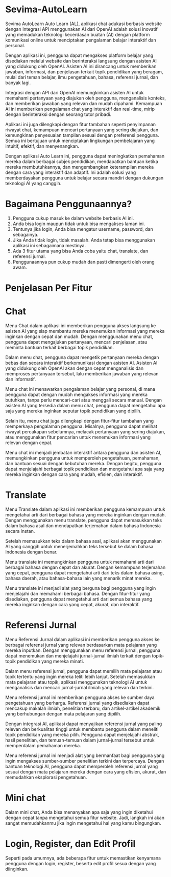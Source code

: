 # Sevima-AutoLearn
Sevima AutoLearn
Auto Learn (AL), aplikasi chat adukasi berbasis website dengan Integrasi API menggunakan AI dari OpenAI adalah solusi inovatif yang memadukan teknologi kecerdasan buatan (AI) dengan platform komunikasi online untuk menciptakan pengalaman belajar interaktif dan personal.

Dengan aplikasi ini, pengguna dapat mengakses platform belajar yang disediakan melalui website dan berinteraksi langsung dengan asisten AI yang didukung oleh OpenAI. Asisten AI ini dirancang untuk memberikan jawaban, informasi, dan penjelasan terkait topik pendidikan yang beragam, mulai dari teman belajar, ilmu pengetahuan, bahasa, referensi jurnal, dan banyak lagi.

Integrasi dengan API dari OpenAI memungkinkan asisten AI untuk memahami pertanyaan yang diajukan oleh pengguna, menganalisis konteks, dan memberikan jawaban yang relevan dan mudah dipahami. Kemampuan AI ini memberikan pengalaman chat yang interaktif dan real-time, mirip dengan berinteraksi dengan seorang tutor pribadi.

Aplikasi ini juga dilengkapi dengan fitur tambahan seperti penyimpanan riwayat chat, kemampuan mencari pertanyaan yang sering diajukan, dan kemungkinan penyesuaian tampilan sesuai dengan preferensi pengguna. Semua ini bertujuan untuk menciptakan lingkungan pembelajaran yang intuitif, efektif, dan menyenangkan.

Dengan aplikasi Auto Learn ini, pengguna dapat meningkatkan pemahaman mereka dalam berbagai subjek pendidikan, mendapatkan bantuan ketika mereka membutuhkannya, dan mengembangkan keterampilan mereka dengan cara yang interaktif dan adaptif. Ini adalah solusi yang memberdayakan pengguna untuk belajar secara mandiri dengan dukungan teknologi AI yang canggih.

# Bagaimana Penggunaannya?
1. Pengguna cukup masuk ke dalam website berbasis AI ini.
2. Anda bisa login maupun tidak untuk bisa mengakses laman ini.
3. Tentunya jika login, Anda bisa mengatur username, password, dan sebagainya.
4. Jika Anda tidak login, tidak masalah. Anda tetap bisa menggunakan aplikasi ini sebagaimana mestinya.
5. Ada 3 fitur utama yang bisa Anda coba yaitu chat, translate, dan referensi jurnal.
6. Penggunaannya pun cukup mudah dan pasti dimengerti oleh orang awam.

# Penjelasan Per Fitur
# Chat
Menu Chat dalam aplikasi ini memberikan pengguna akses langsung ke asisten AI yang siap membantu mereka menemukan informasi yang mereka inginkan dengan cepat dan mudah. Dengan menggunakan menu chat, pengguna dapat mengajukan pertanyaan, mencari penjelasan, atau meminta bantuan terkait berbagai topik pendidikan.

Dalam menu chat, pengguna dapat mengetik pertanyaan mereka dengan bebas dan secara interaktif berkomunikasi dengan asisten AI. Asisten AI yang didukung oleh OpenAI akan dengan cepat menganalisis dan memproses pertanyaan tersebut, lalu memberikan jawaban yang relevan dan informatif.

Menu chat ini menawarkan pengalaman belajar yang personal, di mana pengguna dapat dengan mudah mengakses informasi yang mereka butuhkan, tanpa perlu mencari-cari atau menggali secara manual. Dengan asisten AI yang tersedia dalam menu chat, pengguna dapat mengetahui apa saja yang mereka inginkan seputar topik pendidikan yang dipilih.

Selain itu, menu chat juga dilengkapi dengan fitur-fitur tambahan yang memperkaya pengalaman pengguna. Misalnya, pengguna dapat melihat riwayat percakapan sebelumnya, melacak pertanyaan yang sering diajukan, atau menggunakan fitur pencarian untuk menemukan informasi yang relevan dengan cepat.

Menu chat ini menjadi jembatan interaktif antara pengguna dan asisten AI, memungkinkan pengguna untuk memperoleh pengetahuan, pemahaman, dan bantuan sesuai dengan kebutuhan mereka. Dengan begitu, pengguna dapat menjelajahi berbagai topik pendidikan dan mengetahui apa saja yang mereka inginkan dengan cara yang mudah, efisien, dan interaktif.

# Translate
Menu Translate dalam aplikasi ini memberikan pengguna kemampuan untuk mengetahui arti dari berbagai bahasa yang mereka inginkan dengan mudah. Dengan menggunakan menu translate, pengguna dapat memasukkan teks dalam bahasa asal dan mendapatkan terjemahan dalam bahasa Indonesia secara instan.

Setelah memasukkan teks dalam bahasa asal, aplikasi akan menggunakan AI yang canggih untuk menerjemahkan teks tersebut ke dalam bahasa Indonesia dengan benar.

Menu translate ini memungkinkan pengguna untuk memahami arti dari berbagai bahasa dengan cepat dan akurat. Dengan kemampuan terjemahan yang cepat, pengguna dapat mengetahui arti dari teks dalam bahasa asing, bahasa daerah, atau bahasa-bahasa lain yang menarik minat mereka.

Menu translate ini menjadi alat yang berguna bagi pengguna yang ingin menjelajahi dan memahami berbagai bahasa. Dengan fitur-fitur yang disediakan, pengguna dapat mengetahui arti dari semua bahasa yang mereka inginkan dengan cara yang cepat, akurat, dan interaktif.

# Referensi Jurnal
Menu Referensi Jurnal dalam aplikasi ini memberikan pengguna akses ke berbagai referensi jurnal yang relevan berdasarkan mata pelajaran yang mereka inputkan. Dengan menggunakan menu referensi jurnal, pengguna dapat menemukan dan menjelajahi jurnal-jurnal ilmiah terkait dengan topik-topik pendidikan yang mereka minati.

Dalam menu referensi jurnal, pengguna dapat memilih mata pelajaran atau topik tertentu yang ingin mereka teliti lebih lanjut. Setelah memasukkan mata pelajaran atau topik, aplikasi menggunakan teknologi AI untuk menganalisis dan mencari jurnal-jurnal ilmiah yang relevan dan terkini.

Menu referensi jurnal ini memberikan pengguna akses ke sumber daya pengetahuan yang berharga. Referensi jurnal yang disediakan dapat mencakup makalah ilmiah, penelitian terbaru, dan artikel-artikel akademik yang berhubungan dengan mata pelajaran yang dipilih.

Dengan integrasi AI, aplikasi dapat menyajikan referensi jurnal yang paling relevan dan berkualitas tinggi untuk membantu pengguna dalam meneliti topik pendidikan yang mereka pilih. Pengguna dapat menjelajahi abstrak, hasil penelitian, dan temuan-temuan dalam jurnal-jurnal tersebut untuk memperdalam pemahaman mereka.

Menu referensi jurnal ini menjadi alat yang bermanfaat bagi pengguna yang ingin mengakses sumber-sumber penelitian terkini dan terpercaya. Dengan bantuan teknologi AI, pengguna dapat memperoleh referensi jurnal yang sesuai dengan mata pelajaran mereka dengan cara yang efisien, akurat, dan memudahkan eksplorasi pengetahuan.

# Mini chat

Dalam mini chat, Anda bisa menanyakan apa saja yang ingin diketahui dengan cepat tanpa mengetahui semua fitur website. Jadi, langkah ini akan sangat memudahkanmu jika ingin mengetahui hal yang kamu bingungkan.

# Login, Register, dan Edit Profil
Seperti pada umumnya, ada beberapa fitur untuk memastikan kenyamana pengguna dengan login, register, beserta edit profil sesua dengan yang diinginkan.
